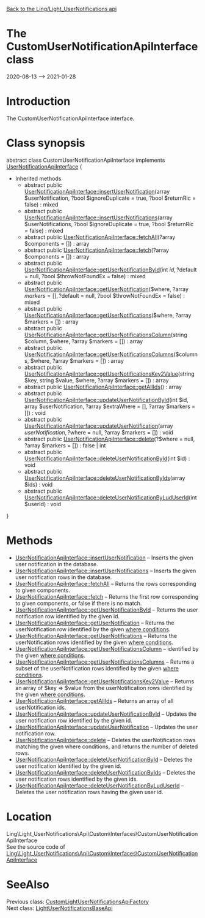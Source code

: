 [Back to the Ling/Light_UserNotifications api](https://github.com/lingtalfi/Light_UserNotifications/blob/master/doc/api/Ling/Light_UserNotifications.md)



The CustomUserNotificationApiInterface class
================
2020-08-13 --> 2021-01-28






Introduction
============

The CustomUserNotificationApiInterface interface.



Class synopsis
==============


abstract class <span class="pl-k">CustomUserNotificationApiInterface</span> implements [UserNotificationApiInterface](https://github.com/lingtalfi/Light_UserNotifications/blob/master/doc/api/Ling/Light_UserNotifications/Api/Generated/Interfaces/UserNotificationApiInterface.md) {

- Inherited methods
    - abstract public [UserNotificationApiInterface::insertUserNotification](https://github.com/lingtalfi/Light_UserNotifications/blob/master/doc/api/Ling/Light_UserNotifications/Api/Generated/Interfaces/UserNotificationApiInterface/insertUserNotification.md)(array $userNotification, ?bool $ignoreDuplicate = true, ?bool $returnRic = false) : mixed
    - abstract public [UserNotificationApiInterface::insertUserNotifications](https://github.com/lingtalfi/Light_UserNotifications/blob/master/doc/api/Ling/Light_UserNotifications/Api/Generated/Interfaces/UserNotificationApiInterface/insertUserNotifications.md)(array $userNotifications, ?bool $ignoreDuplicate = true, ?bool $returnRic = false) : mixed
    - abstract public [UserNotificationApiInterface::fetchAll](https://github.com/lingtalfi/Light_UserNotifications/blob/master/doc/api/Ling/Light_UserNotifications/Api/Generated/Interfaces/UserNotificationApiInterface/fetchAll.md)(?array $components = []) : array
    - abstract public [UserNotificationApiInterface::fetch](https://github.com/lingtalfi/Light_UserNotifications/blob/master/doc/api/Ling/Light_UserNotifications/Api/Generated/Interfaces/UserNotificationApiInterface/fetch.md)(?array $components = []) : array
    - abstract public [UserNotificationApiInterface::getUserNotificationById](https://github.com/lingtalfi/Light_UserNotifications/blob/master/doc/api/Ling/Light_UserNotifications/Api/Generated/Interfaces/UserNotificationApiInterface/getUserNotificationById.md)(int $id, ?$default = null, ?bool $throwNotFoundEx = false) : mixed
    - abstract public [UserNotificationApiInterface::getUserNotification](https://github.com/lingtalfi/Light_UserNotifications/blob/master/doc/api/Ling/Light_UserNotifications/Api/Generated/Interfaces/UserNotificationApiInterface/getUserNotification.md)($where, ?array $markers = [], ?$default = null, ?bool $throwNotFoundEx = false) : mixed
    - abstract public [UserNotificationApiInterface::getUserNotifications](https://github.com/lingtalfi/Light_UserNotifications/blob/master/doc/api/Ling/Light_UserNotifications/Api/Generated/Interfaces/UserNotificationApiInterface/getUserNotifications.md)($where, ?array $markers = []) : array
    - abstract public [UserNotificationApiInterface::getUserNotificationsColumn](https://github.com/lingtalfi/Light_UserNotifications/blob/master/doc/api/Ling/Light_UserNotifications/Api/Generated/Interfaces/UserNotificationApiInterface/getUserNotificationsColumn.md)(string $column, $where, ?array $markers = []) : array
    - abstract public [UserNotificationApiInterface::getUserNotificationsColumns](https://github.com/lingtalfi/Light_UserNotifications/blob/master/doc/api/Ling/Light_UserNotifications/Api/Generated/Interfaces/UserNotificationApiInterface/getUserNotificationsColumns.md)($columns, $where, ?array $markers = []) : array
    - abstract public [UserNotificationApiInterface::getUserNotificationsKey2Value](https://github.com/lingtalfi/Light_UserNotifications/blob/master/doc/api/Ling/Light_UserNotifications/Api/Generated/Interfaces/UserNotificationApiInterface/getUserNotificationsKey2Value.md)(string $key, string $value, $where, ?array $markers = []) : array
    - abstract public [UserNotificationApiInterface::getAllIds](https://github.com/lingtalfi/Light_UserNotifications/blob/master/doc/api/Ling/Light_UserNotifications/Api/Generated/Interfaces/UserNotificationApiInterface/getAllIds.md)() : array
    - abstract public [UserNotificationApiInterface::updateUserNotificationById](https://github.com/lingtalfi/Light_UserNotifications/blob/master/doc/api/Ling/Light_UserNotifications/Api/Generated/Interfaces/UserNotificationApiInterface/updateUserNotificationById.md)(int $id, array $userNotification, ?array $extraWhere = [], ?array $markers = []) : void
    - abstract public [UserNotificationApiInterface::updateUserNotification](https://github.com/lingtalfi/Light_UserNotifications/blob/master/doc/api/Ling/Light_UserNotifications/Api/Generated/Interfaces/UserNotificationApiInterface/updateUserNotification.md)(array $userNotification, ?$where = null, ?array $markers = []) : void
    - abstract public [UserNotificationApiInterface::delete](https://github.com/lingtalfi/Light_UserNotifications/blob/master/doc/api/Ling/Light_UserNotifications/Api/Generated/Interfaces/UserNotificationApiInterface/delete.md)(?$where = null, ?array $markers = []) : false | int
    - abstract public [UserNotificationApiInterface::deleteUserNotificationById](https://github.com/lingtalfi/Light_UserNotifications/blob/master/doc/api/Ling/Light_UserNotifications/Api/Generated/Interfaces/UserNotificationApiInterface/deleteUserNotificationById.md)(int $id) : void
    - abstract public [UserNotificationApiInterface::deleteUserNotificationByIds](https://github.com/lingtalfi/Light_UserNotifications/blob/master/doc/api/Ling/Light_UserNotifications/Api/Generated/Interfaces/UserNotificationApiInterface/deleteUserNotificationByIds.md)(array $ids) : void
    - abstract public [UserNotificationApiInterface::deleteUserNotificationByLudUserId](https://github.com/lingtalfi/Light_UserNotifications/blob/master/doc/api/Ling/Light_UserNotifications/Api/Generated/Interfaces/UserNotificationApiInterface/deleteUserNotificationByLudUserId.md)(int $userId) : void

}






Methods
==============

- [UserNotificationApiInterface::insertUserNotification](https://github.com/lingtalfi/Light_UserNotifications/blob/master/doc/api/Ling/Light_UserNotifications/Api/Generated/Interfaces/UserNotificationApiInterface/insertUserNotification.md) &ndash; Inserts the given user notification in the database.
- [UserNotificationApiInterface::insertUserNotifications](https://github.com/lingtalfi/Light_UserNotifications/blob/master/doc/api/Ling/Light_UserNotifications/Api/Generated/Interfaces/UserNotificationApiInterface/insertUserNotifications.md) &ndash; Inserts the given user notification rows in the database.
- [UserNotificationApiInterface::fetchAll](https://github.com/lingtalfi/Light_UserNotifications/blob/master/doc/api/Ling/Light_UserNotifications/Api/Generated/Interfaces/UserNotificationApiInterface/fetchAll.md) &ndash; Returns the rows corresponding to given components.
- [UserNotificationApiInterface::fetch](https://github.com/lingtalfi/Light_UserNotifications/blob/master/doc/api/Ling/Light_UserNotifications/Api/Generated/Interfaces/UserNotificationApiInterface/fetch.md) &ndash; Returns the first row corresponding to given components, or false if there is no match.
- [UserNotificationApiInterface::getUserNotificationById](https://github.com/lingtalfi/Light_UserNotifications/blob/master/doc/api/Ling/Light_UserNotifications/Api/Generated/Interfaces/UserNotificationApiInterface/getUserNotificationById.md) &ndash; Returns the user notification row identified by the given id.
- [UserNotificationApiInterface::getUserNotification](https://github.com/lingtalfi/Light_UserNotifications/blob/master/doc/api/Ling/Light_UserNotifications/Api/Generated/Interfaces/UserNotificationApiInterface/getUserNotification.md) &ndash; Returns the userNotification row identified by the given [where conditions](https://github.com/lingtalfi/SimplePdoWrapper#the-where-conditions).
- [UserNotificationApiInterface::getUserNotifications](https://github.com/lingtalfi/Light_UserNotifications/blob/master/doc/api/Ling/Light_UserNotifications/Api/Generated/Interfaces/UserNotificationApiInterface/getUserNotifications.md) &ndash; Returns the userNotification rows identified by the given [where conditions](https://github.com/lingtalfi/SimplePdoWrapper#the-where-conditions).
- [UserNotificationApiInterface::getUserNotificationsColumn](https://github.com/lingtalfi/Light_UserNotifications/blob/master/doc/api/Ling/Light_UserNotifications/Api/Generated/Interfaces/UserNotificationApiInterface/getUserNotificationsColumn.md) &ndash; identified by the given [where conditions](https://github.com/lingtalfi/SimplePdoWrapper#the-where-conditions).
- [UserNotificationApiInterface::getUserNotificationsColumns](https://github.com/lingtalfi/Light_UserNotifications/blob/master/doc/api/Ling/Light_UserNotifications/Api/Generated/Interfaces/UserNotificationApiInterface/getUserNotificationsColumns.md) &ndash; Returns a subset of the userNotification rows identified by the given [where conditions](https://github.com/lingtalfi/SimplePdoWrapper#the-where-conditions).
- [UserNotificationApiInterface::getUserNotificationsKey2Value](https://github.com/lingtalfi/Light_UserNotifications/blob/master/doc/api/Ling/Light_UserNotifications/Api/Generated/Interfaces/UserNotificationApiInterface/getUserNotificationsKey2Value.md) &ndash; Returns an array of $key => $value from the userNotification rows identified by the given [where conditions](https://github.com/lingtalfi/SimplePdoWrapper#the-where-conditions).
- [UserNotificationApiInterface::getAllIds](https://github.com/lingtalfi/Light_UserNotifications/blob/master/doc/api/Ling/Light_UserNotifications/Api/Generated/Interfaces/UserNotificationApiInterface/getAllIds.md) &ndash; Returns an array of all userNotification ids.
- [UserNotificationApiInterface::updateUserNotificationById](https://github.com/lingtalfi/Light_UserNotifications/blob/master/doc/api/Ling/Light_UserNotifications/Api/Generated/Interfaces/UserNotificationApiInterface/updateUserNotificationById.md) &ndash; Updates the user notification row identified by the given id.
- [UserNotificationApiInterface::updateUserNotification](https://github.com/lingtalfi/Light_UserNotifications/blob/master/doc/api/Ling/Light_UserNotifications/Api/Generated/Interfaces/UserNotificationApiInterface/updateUserNotification.md) &ndash; Updates the user notification row.
- [UserNotificationApiInterface::delete](https://github.com/lingtalfi/Light_UserNotifications/blob/master/doc/api/Ling/Light_UserNotifications/Api/Generated/Interfaces/UserNotificationApiInterface/delete.md) &ndash; Deletes the userNotification rows matching the given where conditions, and returns the number of deleted rows.
- [UserNotificationApiInterface::deleteUserNotificationById](https://github.com/lingtalfi/Light_UserNotifications/blob/master/doc/api/Ling/Light_UserNotifications/Api/Generated/Interfaces/UserNotificationApiInterface/deleteUserNotificationById.md) &ndash; Deletes the user notification identified by the given id.
- [UserNotificationApiInterface::deleteUserNotificationByIds](https://github.com/lingtalfi/Light_UserNotifications/blob/master/doc/api/Ling/Light_UserNotifications/Api/Generated/Interfaces/UserNotificationApiInterface/deleteUserNotificationByIds.md) &ndash; Deletes the user notification rows identified by the given ids.
- [UserNotificationApiInterface::deleteUserNotificationByLudUserId](https://github.com/lingtalfi/Light_UserNotifications/blob/master/doc/api/Ling/Light_UserNotifications/Api/Generated/Interfaces/UserNotificationApiInterface/deleteUserNotificationByLudUserId.md) &ndash; Deletes the user notification rows having the given user id.





Location
=============
Ling\Light_UserNotifications\Api\Custom\Interfaces\CustomUserNotificationApiInterface<br>
See the source code of [Ling\Light_UserNotifications\Api\Custom\Interfaces\CustomUserNotificationApiInterface](https://github.com/lingtalfi/Light_UserNotifications/blob/master/Api/Custom/Interfaces/CustomUserNotificationApiInterface.php)



SeeAlso
==============
Previous class: [CustomLightUserNotificationsApiFactory](https://github.com/lingtalfi/Light_UserNotifications/blob/master/doc/api/Ling/Light_UserNotifications/Api/Custom/CustomLightUserNotificationsApiFactory.md)<br>Next class: [LightUserNotificationsBaseApi](https://github.com/lingtalfi/Light_UserNotifications/blob/master/doc/api/Ling/Light_UserNotifications/Api/Generated/Classes/LightUserNotificationsBaseApi.md)<br>

